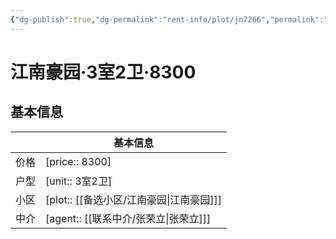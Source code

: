 ```yaml
---
{"dg-publish":true,"dg-permalink":"rent-info/plot/jn7266","permalink":"/rent-info/plot/jn7266/"}
---
```



# 江南豪园·3室2卫·8300

## 基本信息

|      | 基本信息                        |
| ---- | ------------------------------- |
| 价格 | [price:: 8300]     |
| 户型 | [unit:: 3室2卫]      |
| 小区 | [plot:: [[备选小区/江南豪园\|江南豪园]]]  |
| 中介 | [agent:: [[联系中介/张荣立\|张荣立]]] |

